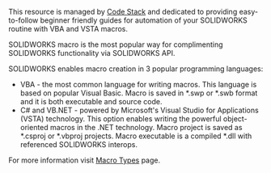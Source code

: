 This resource is managed by [Code Stack](https://www.codestack.net) and dedicated to providing easy-to-follow beginner friendly guides for automation of your SOLIDWORKS routine with VBA and VSTA macros.

SOLIDWORKS macro is the most popular way for complimenting SOLIDWORKS functionality via SOLIDWORKS API.

SOLIDWORKS enables macro creation in 3 popular programming languages:

* VBA - the most common language for writing macros. This language is based on popular Visual Basic. Macro is saved in *.swp or *.swb format and it is both executable and source code.
* C# and VB.NET - powered by Microsoft's Visual Studio for Applications (VSTA) technology. This option enables writing the powerful object-oriented macros in the .NET technology. Macro project is saved as *.csproj or *.vbproj projects. Macro executable is a compiled *.dll with referenced SOLIDWORKS interops.

For more information visit [Macro Types](https://www.codestack.net/solidworks-api/getting-started/macros/types/) page.